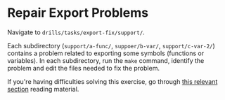 # Repair Export Problems

Navigate to `drills/tasks/export-fix/support/`.

Each subdirectory (`support/a-func/`, `suppoer/b-var/`, `support/c-var-2/`) contains a problem related to exporting some symbols (functions or variables).
In each subdirectory, run the `make` command, identify the problem and edit the files needed to fix the problem.

If you're having difficulties solving this exercise, go through [this relevant section](../../../reading/memory-layout-c-asm.md) reading material.
